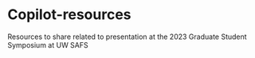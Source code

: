 # Copilot-resources
Resources to share related to presentation at the 2023 Graduate Student Symposium at UW SAFS
